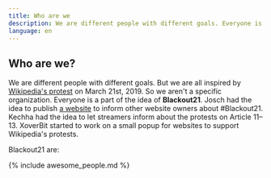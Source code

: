 ```yaml
---
title: Who are we
description: We are different people with different goals. Everyone is a part of Blackout21.
language: en
---
```


## Who are we?

We are different people with different goals. But we are all inspired by [Wikipedia's protest][1] on March 21st, 2019.
So we aren't a specific organization. Everyone is a part of the idea of **Blackout21**.
Josch had the idea to publish [a website][2] to inform other website owners about #Blackout21.
Kechha had the idea to let streamers inform about the protests on Article 11–13.
XoverBit started to work on a small popup for websites to support Wikipedia's protests.

Blackout21 are:

{% include awesome_people.md %}

[1]: https://de.wikipedia.org/wiki/Wikipedia:Meinungsbilder/Protest_gegen_EU-Urheberrechtsreform
[2]: https://blackout21.eu/

